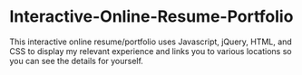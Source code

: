 # Interactive-Online-Resume-Portfolio
This interactive online resume/portfolio uses Javascript, jQuery, HTML, and CSS to display my relevant experience and links you to various locations so you can see the details for yourself.

